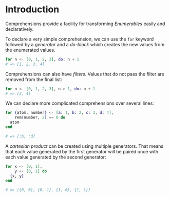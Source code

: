 # Introduction

Comprehensions provide a facility for transforming _Enumerables_ easily and declaratively.

To declare a very simple comprehension, we can use the `for` keyword followed by a _generator_ and a _do-block_ which creates the new values from the enumerated values.

```elixir
for n <- [0, 1, 2, 3], do: n + 1
# => [1, 2, 3, 4]
```

Comprehensions can also have _filters_. Values that do not pass the filter are removed from the final list:

```elixir
for n <- [0, 1, 2, 3], n > 1, do: n + 1
# => [3, 4]
```

We can declare more complicated comprehensions over several lines:

```elixir
for {atom, number} <- [a: 1, b: 2, c: 3, d: 4],
    rem(number, 2) == 0 do
  atom
end

# => [:b, :d]
```

A _cartesian product_ can be created using multiple generators. That means that each value generated by the first generator will be paired once with each value generated by the second generator:

```elixir
for x <- [0, 1],
    y <- [0, 1] do
  {x, y}
end

# => [{0, 0}, {0, 1}, {1, 0}, {1, 1}]
```
